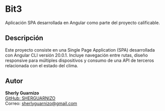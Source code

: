 # Bit3

Aplicación SPA desarrollada en Angular como parte del proyecto calificable.

## Descripción

Este proyecto consiste en una Single Page Application (SPA) desarrollada con Angular CLI versión 20.0.1. Incluye navegación entre rutas, diseño responsive para múltiples dispositivos y consumo de una API de terceros relacionada con el estado del clima.

## Autor

**Sherly Guarnizo**  
[GitHub: SHERGUARNIZO](https://github.com/SHERGUARNIZO)  
Correo: sherlyguarnizo@gmail.com
